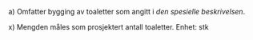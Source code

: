 a) Omfatter bygging av toaletter som angitt i *den spesielle beskrivelsen*.

x) Mengden måles som prosjektert antall toaletter. Enhet: stk


